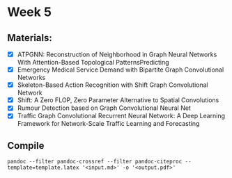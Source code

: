 # Week 5

## Materials:

 - [x] ATPGNN: Reconstruction of Neighborhood in Graph Neural Networks With Attention-Based Topological PatternsPredicting
 - [x] Emergency Medical Service Demand with Bipartite Graph Convolutional Networks
 - [x] Skeleton-Based Action Recognition with Shift Graph Convolutional Network
 - [x] Shift: A Zero FLOP, Zero Parameter Alternative to Spatial Convolutions
 - [x] Rumour Detection based on Graph Convolutional Neural Net
 - [x] Traffic Graph Convolutional Recurrent Neural Network: A Deep Learning Framework for Network-Scale Traffic Learning and Forecasting

## Compile 
`pandoc --filter pandoc-crossref --filter pandoc-citeproc --template=template.latex '<input.md>' -o '<output.pdf>'`